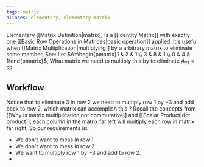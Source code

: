 ```yaml
---
tags: matrix
aliases: elementary, elementary matrix
---
```

Elementary [[Matrix Definition|matrix]] is a [[Identity Matrix]] with exactly one [[Basic Row Operations in Matrices|basic operation]] applied, it's useful when [[Matrix Multiplication|multiplying]] by a arbitrary matrix to eliminate some member, See:
Let $A=\begin{pmatrix}1 & 2 & 1 \\ 3 & 8 & 1 \\ 0 & 4 & 1\end{pmatrix}$, What matrix we need to multiply this by to eliminate $A_{21}=3$?
## Workflow 
Notice that to eliminate $3$ in row $2$ we need to multiply row $1$ by $-3$ and add back to row $2$, which matrix can accomplish this ? Recall the concepts from [[Why is matrix multiplication not commutative]] and [[Scalar Product|dot product]], each column in the matrix far left will multiply each row in matrix far right, So our requirements is:
- We don't want to mess in row $1$ 
- We don't want to mess in row $2$
- We want to multiply row $1$ by $-3$ and add to row $2$.
- 
